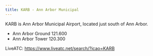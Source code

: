 ```yaml
---
title: KARB - Ann Arbor Municipal
---
```

KARB is Ann Arbor Municipal Airport, located
just south of Ann Arbor.

* Ann Arbor Ground	121.600
* Ann Arbor Tower	120.300

LiveATC: https://www.liveatc.net/search/?icao=KARB
